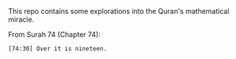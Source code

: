 This repo contains some explorations into the Quran's mathematical miracle.

From Surah 74 (Chapter 74):

```
[74:30] Over it is nineteen.
```
